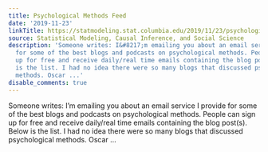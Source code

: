 ```yaml
---
title: Psychological Methods Feed
date: '2019-11-23'
linkTitle: https://statmodeling.stat.columbia.edu/2019/11/23/psychological-methods-feed/
source: Statistical Modeling, Causal Inference, and Social Science
description: 'Someone writes: I&#8217;m emailing you about an email service I provide
  for some of the best blogs and podcasts on psychological methods. People can sign
  up for free and receive daily/real time emails containing the blog post(s). Below
  is the list. I had no idea there were so many blogs that discussed psychological
  methods. Oscar ...'
disable_comments: true
---
```

Someone writes: I&#8217;m emailing you about an email service I provide for some of the best blogs and podcasts on psychological methods. People can sign up for free and receive daily/real time emails containing the blog post(s). Below is the list. I had no idea there were so many blogs that discussed psychological methods. Oscar ...